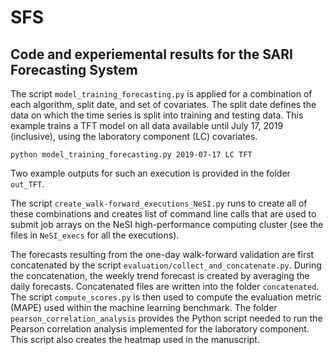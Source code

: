 # SFS
## Code and experiemental results for the SARI Forecasting System

The script `model_training_forecasting.py` is applied for a combination of each algorithm, split date, and set of covariates. The split date defines the data on which the time series is split into training and testing data. This example trains a TFT model on all data available until July 17, 2019 (inclusive), using the laboratory component (LC) covariates.  
```
python model_training_forecasting.py 2019-07-17 LC TFT
```
Two example outputs for such an execution is provided in the folder `out_TFT`. 

The script `create_walk-forward_executions_NeSI.py` runs to create all of these combinations and creates list of command line calls that are used to submit job arrays on the NeSI high-performance computing cluster (see the files in `NeSI_execs` for all the executions).

The forecasts resulting from the one-day walk-forward validation are first concatenated by the script `evaluation/collect_and_concatenate.py`. During the concatenation, the weekly trend forecast is created by averaging the daily forecasts. Concatenated files are written into the folder `concatenated`.
The script `compute_scores.py` is then used to compute the evaluation metric (MAPE) used within the machine learning benchmark. 
The folder `pearson_correlation_analysis` provides the Python script needed to run the Pearson correlation analysis implemented for the laboratory component. This script also creates the heatmap used in the manuscript. 



